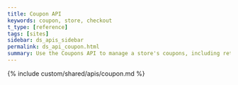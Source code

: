 ```yaml
---
title: Coupon API
keywords: coupon, store, checkout
t_type: [reference]
tags: [sites]
sidebar: ds_apis_sidebar
permalink: ds_api_coupon.html
summary: Use the Coupons API to manage a store's coupons, including retrieving coupons, updating or deleting existing ones, and creating new ones.
---
```

{% include custom/shared/apis/coupon.md %}